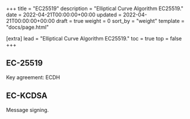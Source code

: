 +++
title = "EC25519"
description = "Elliptical Curve Algorithm EC25519."
date = 2022-04-21T00:00:00+00:00
updated = 2022-04-21T00:00:00+00:00
draft = true
weight = 0
sort_by = "weight"
template = "docs/page.html"

[extra]
lead = "Elliptical Curve Algorithm EC25519."
toc = true
top = false
+++

## EC-25519
Key agreement: ECDH

## EC-KCDSA
Message signing.
